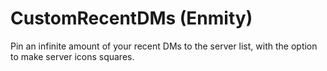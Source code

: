 # CustomRecentDMs (Enmity)

Pin an infinite amount of your recent DMs to the server list, with the option to make server icons squares.
